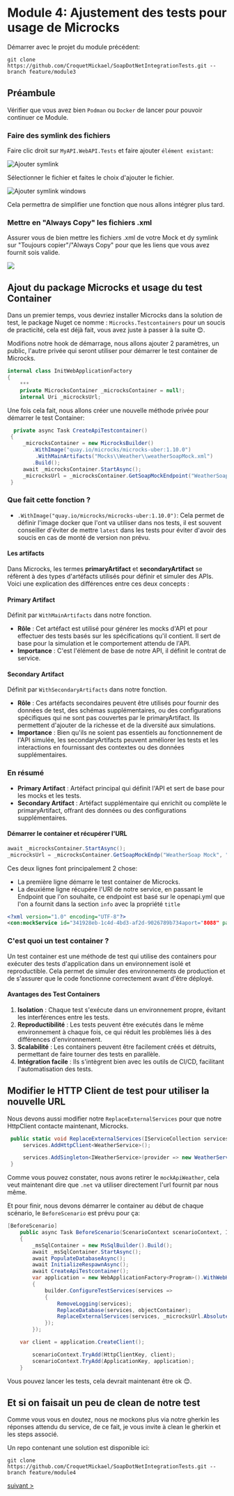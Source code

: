 # Module 4: Ajustement des tests pour usage de Microcks

Démarrer avec le projet du module précédent:

```
git clone https://github.com/CroquetMickael/SoapDotNetIntegrationTests.git --branch feature/module3
```

## Préambule

Vérifier que vous avez bien `Podman` ou `Docker` de lancer pour pouvoir continuer ce Module.

### Faire des symlink des fichiers

Faire clic droit sur `MyAPI.WebAPI.Tests` et faire ajouter `élément existant`:

![Ajouter symlink](./img/symlinkadd.png)

Sélectionner le fichier et faites le choix d'ajouter le fichier.

![Ajouter symlink windows](./img/symlinkaddwindows.png)

Cela permettra de simplifier une fonction que nous allons intégrer plus tard.

### Mettre en "Always Copy" les fichiers .xml

Assurer vous de bien mettre les fichiers .xml de votre Mock et dy symlink sur "Toujours copier"/"Always Copy" pour que les liens que vous avez fournit sois valide.

![](./img/alwayscopy.png)

## Ajout du package Microcks et usage du test Container

Dans un premier temps, vous devriez installer Microcks dans la solution de test, le package Nuget ce nomme : `Microcks.Testcontainers` pour un soucis de practicité, cela est déjà fait, vous avez juste à passer à la suite 😊.

Modifions notre hook de démarrage, nous allons ajouter 2 paramètres, un public, l'autre privée qui seront utiliser pour démarrer le test container de Microcks.

```cs
internal class InitWebApplicationFactory
{
    ***
    private MicrocksContainer _microcksContainer = null!;
    internal Uri _microcksUrl;
```

Une fois cela fait, nous allons créer une nouvelle méthode privée pour démarrer le test Container:

```cs
  private async Task CreateApiTestcontainer()
 {
     _microcksContainer = new MicrocksBuilder()
        .WithImage("quay.io/microcks/microcks-uber:1.10.0")
         .WithMainArtifacts("Mocks\\Weather\\weatherSoapMock.xml")
        .Build();
     await _microcksContainer.StartAsync();
     _microcksUrl = _microcksContainer.GetSoapMockEndpoint("WeatherSoap Mock", "1.0");
 }
```

### Que fait cette fonction ?

- `.WithImage("quay.io/microcks/microcks-uber:1.10.0")`: Cela permet de définir l'image docker que l'ont va utiliser dans nos tests, il est souvent conseiller d'éviter de mettre `latest` dans les tests pour éviter d'avoir des soucis en cas de monté de version non prévu.

#### Les artifacts

Dans Microcks, les termes **primaryArtifact** et **secondaryArtifact** se réfèrent à des types d'artéfacts utilisés pour définir et simuler des APIs. Voici une explication des différences entre ces deux concepts :

#### Primary Artifact

Définit par `WithMainArtifacts` dans notre fonction.

- **Rôle** : Cet artéfact est utilisé pour générer les mocks d'API et pour effectuer des tests basés sur les spécifications qu'il contient. Il sert de base pour la simulation et le comportement attendu de l'API.
- **Importance** : C'est l'élément de base de notre API, il définit le contrat de service.

#### Secondary Artifact

Définit par `WithSecondaryArtifacts` dans notre fonction.

- **Rôle** : Ces artéfacts secondaires peuvent être utilisés pour fournir des données de test, des schémas supplémentaires, ou des configurations spécifiques qui ne sont pas couvertes par le primaryArtifact. Ils permettent d'ajouter de la richesse et de la diversité aux simulations.
- **Importance** : Bien qu'ils ne soient pas essentiels au fonctionnement de l'API simulée, les secondaryArtifacts peuvent améliorer les tests et les interactions en fournissant des contextes ou des données supplémentaires.

### En résumé

- **Primary Artifact** : Artéfact principal qui définit l'API et sert de base pour les mocks et les tests.
- **Secondary Artifact** : Artéfact supplémentaire qui enrichit ou complète le primaryArtifact, offrant des données ou des configurations supplémentaires.

#### Démarrer le container et récupérer l'URL

```cs
await _microcksContainer.StartAsync();
_microcksUrl = _microcksContainer.GetSoapMockEndp("WeatherSoap Mock", "1.0");
```

Ces deux lignes font principalement 2 chose:

- La première ligne démarre le test container de Microcks.
- La deuxiéme ligne récupére l'URI de notre service, en passant le Endpoint que l'on souhaite, ce endpoint est basé sur le openapi.yml que l'on a fournit dans la section `info` avec la propriété `title`

```xml
<?xml version="1.0" encoding="UTF-8"?>
<con:mockService id="341928eb-1c4d-4bd3-af2d-9026789b734aport="8088" path="/mockWeatherSoap" host="DESKTOP-430PKRKname="WeatherSoap Mock" dispatchResponseMessages="true">
```

### C'est quoi un test container ?

Un test container est une méthode de test qui utilise des containers pour exécuter des tests d'application dans un environnement isolé et reproductible. Cela permet de simuler des environnements de production et de s'assurer que le code fonctionne correctement avant d'être déployé.

#### Avantages des Test Containers

1. **Isolation** : Chaque test s'exécute dans un environnement propre, évitant les interférences entre les tests.
2. **Reproductibilité** : Les tests peuvent être exécutés dans le même environnement à chaque fois, ce qui réduit les problèmes liés à des différences d'environnement.
3. **Scalabilité** : Les containers peuvent être facilement créés et détruits, permettant de faire tourner des tests en parallèle.
4. **Intégration facile** : Ils s'intègrent bien avec les outils de CI/CD, facilitant l'automatisation des tests.

## Modifier le HTTP Client de test pour utiliser la nouvelle URL

Nous devons aussi modifier notre `ReplaceExternalServices` pour que notre HttpClient contacte maintenant, Microcks.

```cs
 public static void ReplaceExternalServices(IServiceCollection services, string url) {
     services.AddHttpClient<WeatherService>();

     services.AddSingleton<IWeatherService>(provider => new WeatherService(provider.GetRequiredService<HttpClient>(), url));
 }
```

Comme vous pouvez constater, nous avons retirer le `mockApiWeather`, cela veut maintenant dire que `.net` va utiliser directement l'url fournit par nous même.

Et pour finir, nous devons démarrer le container au début de chaque scénario, le `BeforeScenario` est prévu pour ça:

```cs
[BeforeScenario]
    public async Task BeforeScenario(ScenarioContext scenarioContext, IObjectContainer objectContainer)
    {
        _msSqlContainer = new MsSqlBuilder().Build();
        await _msSqlContainer.StartAsync();
        await PopulateDatabaseAsync();
        await InitializeRespawnAsync();
        await CreateApiTestcontainer();
        var application = new WebApplicationFactory<Program>().WithWebHostBuilder(builder =>
        {
            builder.ConfigureTestServices(services =>
            {
                RemoveLogging(services);
                ReplaceDatabase(services, objectContainer);
                ReplaceExternalServices(services, _microcksUrl.AbsoluteUri);
            });
        });

    var client = application.CreateClient();

        scenarioContext.TryAdd(HttpClientKey, client);
        scenarioContext.TryAdd(ApplicationKey, application);
    }
```

Vous pouvez lancer les tests, cela devrait maintenant être ok 😊.

## Et si on faisait un peu de clean de notre test

Comme vous vous en doutez, nous ne mockons plus via notre gherkin les réponses attendu du service, de ce fait, je vous invite à clean le gherkin et les steps associé.

Un repo contenant une solution est disponible ici:

```
git clone https://github.com/CroquetMickael/SoapDotNetIntegrationTests.git --branch feature/module4
```

[suivant >](../../modules/Module%205%20Association%20de%20deux%20services%20externe/readme.md)
